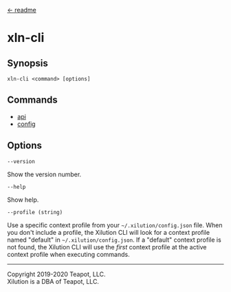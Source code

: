 [<- readme](../README.md)

# xln-cli

## Synopsis

```
xln-cli <command> [options]
```

## Commands

- [api](commands/api/index.md)
- [config](commands/config/index.md)

## Options

`--version`

Show the version number.

`--help`

Show help.

`--profile (string)`

Use a specific context profile from your `~/.xilution/config.json` file.
When you don't include a profile, the Xilution CLI will look for a context profile named "default" in `~/.xilution/config.json`.
If a "default" context profile is not found, the Xilution CLI will use the _first_ context profile at the active context profile when executing commands.

---

Copyright 2019-2020 Teapot, LLC.  
Xilution is a DBA of Teapot, LLC.
